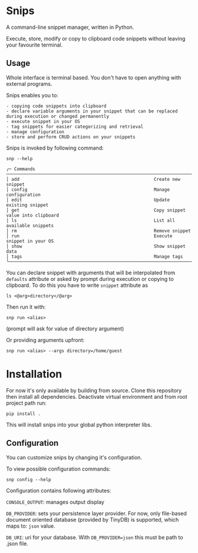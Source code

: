 # Snips

A command-line snippet manager, written in Python.

Execute, store, modify or copy to clipboard code snippets without leaving your favourite terminal.


## Usage

Whole interface is terminal based. You don't have to open anything with external programs.

Snips enables you to:
    
    - copying code snippets into clipboard
    - declare variable arguments in your snippet that can be replaced during execution or changed permanently
    - execute snippet in your OS
    - tag snippets for easier categorizing and retrieval
    - manage configuration
    - store and perform CRUD actions on your snippets
        
Snips is invoked by following command:

`snp --help`

```commandline
╭─ Commands ───────────────────────────────────────────────────────────────────────────────────────────────────╮ 
│ add                                                   Create new snippet                                       
│ config                                                Manage configuration                                     
│ edit                                                  Update existing snippet                                  
│ get                                                   Copy snippet value into clipboard                        
│ ls                                                    List all available snippets                              
│ rm                                                    Remove snippet                                           
│ run                                                   Execute snippet in your OS                               
│ show                                                  Show snippet data                                        
│ tags                                                  Manage tags                                              
╰─────────────────────────────────────────────────────────────────────────────────────────────────────────────

```
You can declare snippet with arguments that will be interpolated from  `defaults` attribute or asked by prompt during execution or copying to clipboard. 
To do this you have to write `snippet` attribute as

`ls <@arg>directory</@arg>`

Then run it with:

`snp run <alias>` 

(prompt will ask for value of  directory argument)

Or providing arguments upfront:

`snp run <alias> --args directory=/home/guest`

# Installation

For now it's only available by building from source.
Clone this repository then install all dependencies.
Deactivate virtual environment and from root project path run:

`pip install .`

This will install snips into your global python interpreter libs.

[//]: # (### Requirements)
[//]: # ()
[//]: # (`Python` >= 3.8)
[//]: # ()
[//]: # (`pip install snips`)

## Configuration

You can customize snips by changing it's configuration. 

To view possible configuration commands:

`snp config --help`

Configuration contains following attributes:

`CONSOLE_OUTPUT`: manages output display

`DB_PROVIDER`: sets your persistence layer provider.
For now, only file-based document oriented database (provided by TinyDB) is supported, which maps to: `json` value.

`DB_URI`: uri for your database. With `DB_PROVIDER=json` this must be path to .json file.


[//]: # (## Usage Details)

[//]: # (### add)

[//]: # ()
[//]: # (To add new snippet simply:)

[//]: # ()
[//]: # (`snp add`)

[//]: # ()
[//]: # (Then prompt will ask you for all required data.)


[//]: # ()
[//]: # ()
[//]: # ()
[//]: # (### run)

[//]: # ()
[//]: # ()
[//]: # (`snp run <alias>`)

[//]: # ()
[//]: # ()
[//]: # (### get)

[//]: # ()
[//]: # (Default behaviour copies snippet command to clipboard)

[//]: # ()
[//]: # (`snp get <alias>`)

[//]: # ()
[//]: # ()
[//]: # (`snp run <alias>`)

[//]: # ()
[//]: # (### show)

[//]: # ()
[//]: # (Shows details about given snippet)

[//]: # ()
[//]: # (`snp show <alias>`)

[//]: # ()
[//]: # (### remove)

[//]: # ()
[//]: # (Deletes snippet from repository)

[//]: # ()
[//]: # (`snp rm `)

[//]: # ()
[//]: # ()
[//]: # ()
[//]: # ()
[//]: # ()
